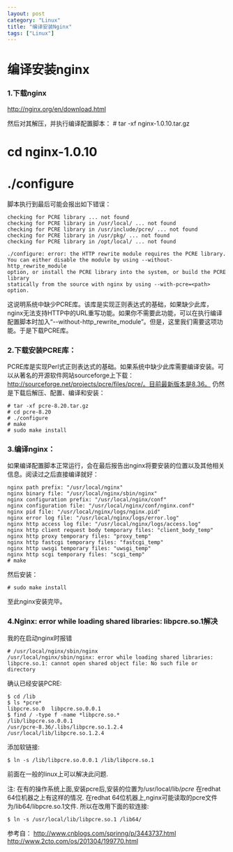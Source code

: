 ```yaml
---
layout: post
category: "Linux"
title: "编译安装Nginx"
tags: ["Linux"]
---
```


# 编译安装nginx

### 1\.下载nginx

http://nginx.org/en/download.html

然后对其解压，并执行编译配置脚本： # tar -xf nginx-1.0.10.tar.gz  
# cd nginx-1.0.10  
# ./configure

脚本执行到最后可能会报出如下错误：

    checking for PCRE library ... not found  
    checking for PCRE library in /usr/local/ ... not found  
    checking for PCRE library in /usr/include/pcre/ ... not found  
    checking for PCRE library in /usr/pkg/ ... not found  
    checking for PCRE library in /opt/local/ ... not found  
    
    ./configure: error: the HTTP rewrite module requires the PCRE library.  
    You can either disable the module by using --without-http_rewrite_module  
    option, or install the PCRE library into the system, or build the PCRE library  
    statically from the source with nginx by using --with-pcre=<path> option.  
    

这说明系统中缺少PCRE库。该库是实现正则表达式的基础，如果缺少此库，nginx无法支持HTTP中的URL重写功能。如果你不需要此功能，可以在执行编译配置脚本时加入“--without-http_rewrite_module”。但是，这里我们需要这项功能。于是下载PCRE库。

### 2\.下载安装PCRE库：

PCRE库是实现Perl式正则表达式的基础。如果系统中缺少此库需要编译安装。可以从著名的开源软件网站sourceforge上下载：http://sourceforge.net/projects/pcre/files/pcre/。目前最新版本是8.36。 仍然是下载后解压、配置、编译和安装：

    # tar -xf pcre-8.20.tar.gz   
    # cd pcre-8.20  
    # ./configure  
    # make  
    # sudo make install  
    

### 3\.编译nginx：

如果编译配置脚本正常运行，会在最后报告出nginx将要安装的位置以及其他相关信息。阅读过之后直接编译就好：

    nginx path prefix: "/usr/local/nginx"  
    nginx binary file: "/usr/local/nginx/sbin/nginx"  
    nginx configuration prefix: "/usr/local/nginx/conf"  
    nginx configuration file: "/usr/local/nginx/conf/nginx.conf"  
    nginx pid file: "/usr/local/nginx/logs/nginx.pid"  
    nginx error log file: "/usr/local/nginx/logs/error.log"  
    nginx http access log file: "/usr/local/nginx/logs/access.log"  
    nginx http client request body temporary files: "client_body_temp"  
    nginx http proxy temporary files: "proxy_temp"  
    nginx http fastcgi temporary files: "fastcgi_temp"  
    nginx http uwsgi temporary files: "uwsgi_temp"  
    nginx http scgi temporary files: "scgi_temp"  
    # make  
    

然后安装：

    # sudo make install  
    

至此nginx安装完毕。

### 4\.Nginx: error while loading shared libraries: libpcre.so.1解决

我的在启动nginx时报错

    # /usr/local/nginx/sbin/nginx  
    /usr/local/nginx/sbin/nginx: error while loading shared libraries: libpcre.so.1: cannot open shared object file: No such file or directory  
    

确认已经安装PCRE:

    $ cd /lib  
    $ ls *pcre*  
    libpcre.so.0  libpcre.so.0.0.1  
    $ find / -type f -name *libpcre.so.*   
    /lib/libpcre.so.0.0.1
    /usr/pcre-8.36/.libs/libpcre.so.1.2.4
    /usr/local/lib/libpcre.so.1.2.4
    

添加软链接:

    $ ln -s /lib/libpcre.so.0.0.1 /lib/libpcre.so.1  
    

前面在一般的linux上可以解决此问题.

注: 在有的操作系统上面,安装pcre后,安装的位置为/usr/local/lib/*pcre* 在redhat 64位机器之上有这样的情况. 在redhat 64位机器上,nginx可能读取的pcre文件为/lib64/libpcre.so.1文件. 所以在改用下面的软连接:

    $ ln -s /usr/local/lib/libpcre.so.1 /lib64/  
    

参考自： http://www.cnblogs.com/sprinng/p/3443737.html  
http://www.2cto.com/os/201304/199770.html
